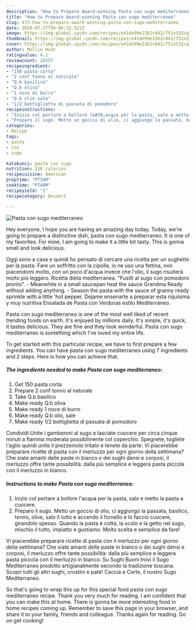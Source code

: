 ```yaml
---
description: "How to Prepare Award-winning Pasta con sugo mediterraneo"
title: "How to Prepare Award-winning Pasta con sugo mediterraneo"
slug: 473-how-to-prepare-award-winning-pasta-con-sugo-mediterraneo
date: 2020-07-27T06:06:22.521Z
image: https://img-global.cpcdn.com/recipes/e41de99e23b2c041/751x532cq70/pasta-con-sugo-mediterraneo-recipe-main-photo.jpg
thumbnail: https://img-global.cpcdn.com/recipes/e41de99e23b2c041/751x532cq70/pasta-con-sugo-mediterraneo-recipe-main-photo.jpg
cover: https://img-global.cpcdn.com/recipes/e41de99e23b2c041/751x532cq70/pasta-con-sugo-mediterraneo-recipe-main-photo.jpg
author: Mollie Hunt
ratingvalue: 4.1
reviewcount: 28357
recipeingredient:
- "150 pasta corta"
- "2 conf tonno al naturale"
- "Q.b basilico"
- "Q.b oliva"
- "1 noce di burro"
- "Q.b olio sale"
- "1/2 bottiglietta di passata di pomodoro"
recipeinstructions:
- "Inizio col portare a bollore l&#39;acqua per la pasta, salo e metto la pasta a cuocere."
- "Preparo il sugo. Metto un goccio di olio, ci aggiungo la passata, basilico, tonno, olive, salo il tutto e accendo il fornello e lo faccio cuocere, girandolo spesso. Quando la pasta è cotta, la scolo e la getto nel sugo, mischio il tutto, impiatto e gustiamo. Molto scelta e semplice da fare!"
categories:
- Recipe
tags:
- pasta
- con
- sugo

katakunci: pasta con sugo 
nutrition: 216 calories
recipecuisine: American
preptime: "PT34M"
cooktime: "PT48M"
recipeyield: "1"
recipecategory: Dessert

---
```



![Pasta con sugo mediterraneo](https://img-global.cpcdn.com/recipes/e41de99e23b2c041/751x532cq70/pasta-con-sugo-mediterraneo-recipe-main-photo.jpg)

Hey everyone, I hope you are having an amazing day today. Today, we're going to prepare a distinctive dish, pasta con sugo mediterraneo. It is one of my favorites. For mine, I am going to make it a little bit tasty. This is gonna smell and look delicious.

Oggi sono a casa e quindi ho pensato di cercare una ricetta per un sughetto per la pasta. Fare un soffritto con la cipolla, io ne uso una fettina, non piacendomi molto, con un poco d&#39;acqua invece che l&#39;olio, il sugo risulterà molto più leggero. Ricetta dieta mediterranea. &#34;Fusilli al sugo con pomodoro pronto&#34;. - Meanwhile in a small saucepan heat the sauce Grandma Ready without adding anything. - Season the pasta with the sauce of granny ready sprinkle with a little &#39;hot pepper. Dejame ensenarte a preparar esta riquísima y muy nutritiva Ensalada de Pasta con Verduras estilo Mediterráneo.

Pasta con sugo mediterraneo is one of the most well liked of recent trending foods on earth. It's enjoyed by millions daily. It's simple, it's quick, it tastes delicious. They are fine and they look wonderful. Pasta con sugo mediterraneo is something which I've loved my entire life.


To get started with this particular recipe, we have to first prepare a few ingredients. You can have pasta con sugo mediterraneo using 7 ingredients and 2 steps. Here is how you can achieve that.

<!--inarticleads1-->

##### The ingredients needed to make Pasta con sugo mediterraneo:

1. Get 150 pasta corta
1. Prepare 2 conf tonno al naturale
1. Take Q.b basilico
1. Make ready Q.b oliva
1. Make ready 1 noce di burro
1. Make ready Q.b olio, sale
1. Make ready 1/2 bottiglietta di passata di pomodoro


Condividi Unite i gamberoni al sugo e lasciate cuocere per circa cinque minuti a fiamma moderata possibilmente col coperchio. Spegnete, togliete l&#39;aglio quindi unite il prezzemolo tritato e tenete da parte. Vi piacerebbe preparare ricette di pasta con il merluzzo per ogni giorno della settimana? Che siate amanti delle paste in bianco o dei sughi densi e corposi, il merluzzo offre tante possibilità: dalla più semplice e leggera pasta piccola con il merluzzo in bianco. 

<!--inarticleads2-->

##### Instructions to make Pasta con sugo mediterraneo:

1. Inizio col portare a bollore l&#39;acqua per la pasta, salo e metto la pasta a cuocere.
1. Preparo il sugo. Metto un goccio di olio, ci aggiungo la passata, basilico, tonno, olive, salo il tutto e accendo il fornello e lo faccio cuocere, girandolo spesso. Quando la pasta è cotta, la scolo e la getto nel sugo, mischio il tutto, impiatto e gustiamo. Molto scelta e semplice da fare!


Vi piacerebbe preparare ricette di pasta con il merluzzo per ogni giorno della settimana? Che siate amanti delle paste in bianco o dei sughi densi e corposi, il merluzzo offre tante possibilità: dalla più semplice e leggera pasta piccola con il merluzzo in bianco. Su Sughi Buoni trovi il Sugo Mediterraneo prodotto artigianalmente secondo la tradizione toscana. Scopri tutti gli altri sughi, crostini e patè! Caccia e Corte, il nostro Sugo Mediterraneo. 

So that's going to wrap this up for this special food pasta con sugo mediterraneo recipe. Thank you very much for reading. I am confident that you can make this at home. There is gonna be more interesting food in home recipes coming up. Remember to save this page in your browser, and share it to your family, friends and colleague. Thanks again for reading. Go on get cooking!
